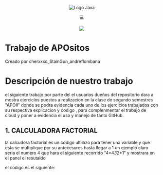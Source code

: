 <p align="center">
    <img src="https://seeklogo.com/images/J/java-logo-7833D1D21A-seeklogo.com.png" alt="Logo Java">
</p>

<p align="center">
    💻 
</p>

<p align="center">
    <img src="https://img.shields.io/badge/GitHub-%23121011.svg?style=for-the-badge&logo=github&logoColor=white">
</p>

# Trabajo de APOsitos 

Creado por cherxxxo_StainGun_andreflombana 

# Descripción de nuestro trabajo

el siguiente trabajo por parte del el usuarios dueños del repositorio dara a mostra ejercicios puestos a realizacion en la clase de segundo semestres "APOII" donde se podra evidencia cada uno de los ejercicios trabajados con su respectiva explicacion y codigo , para complenmentar el trabajo de cloud y poner a evidencia el uso y manejo de tanto GitHub.

## 1. CALCULADORA FACTORIAL

la calcudora factorial es un codigo ultilazo para tener una variable y que esta se multiplique por su antecesores hasta llegar a 1 un ejemplo claro seria el numero 4 que hara el siguiente recorrido "4=4*3*2*1" y mostrara en el panel el resutaldo

el codigo es el siguiente:

<!-- "

public class MenúConJOptionPane {

    public static void main(String[] args) {
        boolean quiereCalcularOtro = true;

        while (quiereCalcularOtro) {
            int numero = obtenerNumero();
            long factorial = calcularFactorial(numero);
            mostrarResultado(numero, factorial);

            String respuesta = JOptionPane.showInputDialog("¿Desea calcular otro factorial? (Sí/No)");
            if (!respuesta.equalsIgnoreCase("Sí")) {
                quiereCalcularOtro = false;
            }
        }
    }

    public static int obtenerNumero() {
        int numero = 0;
        boolean numeroValido = false;

        while (!numeroValido) {
            numero = Integer.parseInt(JOptionPane.showInputDialog("Ingrese un número entero positivo:"));
            if (numero > 0) {
                numeroValido = true;
            } else {
                JOptionPane.showMessageDialog(null, "Ingrese un número positivo.");
            }
        }

        return numero;
    }

    public static long calcularFactorial(int numero) {
        long factorial = 1;
        for (int i = 1; i <= numero; i++) {
            factorial *= i;
        }
        return factorial;
    }

    public static void mostrarResultado(int numero, long factorial) {
        JOptionPane.showMessageDialog(null, "El factorial de " + numero + " es " + factorial);
    }
}" -->

